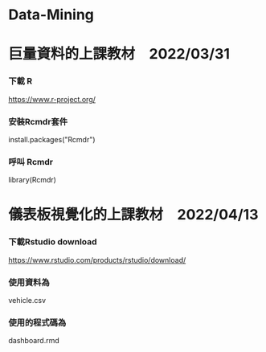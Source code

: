 # Data-Mining

# 巨量資料的上課教材　2022/03/31

### 下載 R
https://www.r-project.org/

### 安裝Rcmdr套件 
install.packages("Rcmdr")

### 呼叫 Rcmdr
library(Rcmdr)

# 儀表板視覺化的上課教材　2022/04/13
### 下載Rstudio download
https://www.rstudio.com/products/rstudio/download/

### 使用資料為
vehicle.csv

### 使用的程式碼為
dashboard.rmd
